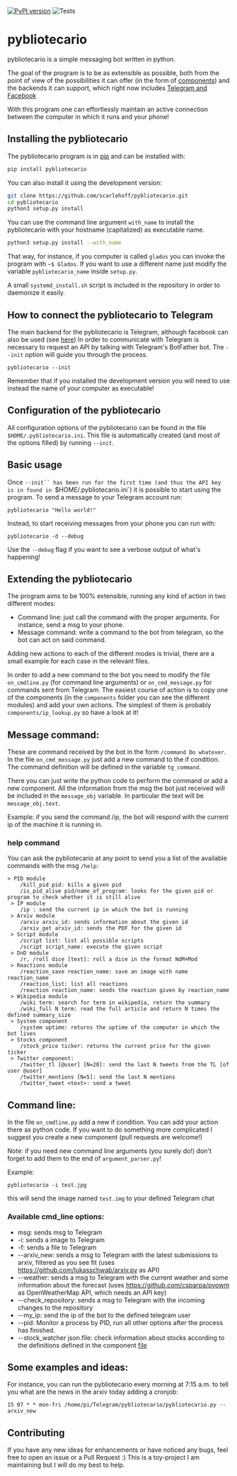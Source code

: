 [![PyPI version](https://badge.fury.io/py/pybliotecario.svg)](https://badge.fury.io/py/pybliotecario)
![Tests](https://github.com/scarlehoff/pybliotecario/workflows/pytest/badge.svg)

# pybliotecario

pybliotecario is a simple messaging bot written in python.

The goal of the program is to be as extensible as possible, both from the point of view of the possibilities it can offer
(in the form of [components](https://github.com/scarlehoff/pybliotecario/tree/master/src/pybliotecario/components)) and
the backends it can support, which right now includes [Telegram and Facebook](https://github.com/scarlehoff/pybliotecario/tree/master/src/pybliotecario/backend)

With this program one can effortlessly maintain an active connection between the computer in which it runs and your phone!

## Installing the pybliotecario

The pybliotecario program is in [pip](https://pypi.org/project/pybliotecario/)
and can be installed with:

```bash
pip install pybliotecario
```

You can also install it using the development version:

```bash
git clone https://github.com/scarlehoff/pybliotecario.git
cd pybliotecario
python3 setup.py install
```

You can use the command line argument `with_name` to install the pybliotecario
with your hostname (capitalized) as executable name.

```bash
python3 setup.py install --with_name
```

That way, for instance, if you computer is called `glados` you can invoke the program with `~$ Glados`.
If you want to use a different name just modify the variable `pybliotecario_name` inside `setup.py`.

A small `systemd_install.sh` script is included in the repository in order to daemonize it easily.

## How to connect the pybliotecario to Telegram
The main backend for the pybliotecario is Telegram, although facebook can also be used (see [here](https://github.com/scarlehoff/pybliotecario/tree/master/src/pybliotecario/backend))
In order to communicate with Telegram is necessary to request an API by talking with Telegram's BotFather bot.
The `--init` option will guide you through the process.

```
pybliotecario --init
```

Remember that if you installed the development version you will need to use instead the name of your computer as executable!

## Configuration of the pybliotecario

All configuration options of the pybliotecario can be found in the file `$HOME/.pybliotecario.ini`.
This file is automatically created (and most of the options filled) by running `--init`.

## Basic usage

Once `--init`` has been run for the first time (and thus the API key is in found in `$HOME/.pybliotecario.ini`)
it is possible to start using the program.
To send a message to your Telegram account run:

```
pybliotecario "Hello world!"
```

Instead, to start receiving messages from your phone you can run with:

```
pybliotecario -d --debug
```

Use the `--debug` flag if you want to see a verbose output of what's happening!


## Extending the pybliotecario 

The program aims to be 100% extensible, running any kind of action in two different modes:

- Command line: just call the command with the proper arguments. For instance, send a msg to your phone.
- Message command: write a command to the bot from telegram, so the bot can act on said command.

Adding new actions to each of the different modes is trivial, there are a small example for each case in the relevant files.

In order to add a new command to the bot you need to modify the file `on_cmdline.py` (for command line arguments) or `on_cmd_message.py` for commands sent from Telegram. 
The easiest course of action is to copy one of the components (in the `components` folder you can see the different modules) and add your own actions.
The simplest of them is probably `components/ip_lookup.py` so have a look at it!



## Message command:

These are command received by the bot in the form `/command Do whatever`. In the file `on_cmd_message.py` just add a new command to the if condition. The command definition will be defined in the variable `tg_command`.

There you can just write the python code to perform the command or add a new component. All the information from the msg the bot just received will be included in the `message_obj` variable. In particular the text will be `message_obj.text`.

Example: if you send the command /ip, the bot will respond with the current ip of the machine it is running in.

### help command

You can ask the pybliotecario at any point to send you a list of the available commands with the msg `/help`:

```
> PID module
    /kill_pid pid: kills a given pid
    /is_pid_alive pid/name_of_program: looks for the given pid or program to check whether it is still alive
 > IP module
    /ip : send the current ip in which the bot is running 
 > Arxiv module
    /arxiv arxiv_id: sends information about the given id
    /arxiv_get arxiv_id: sends the PDF for the given id 
 > Script module
    /script list: list all possible scripts
    /script script_name: execute the given script 
 > DnD module
    /r, /roll dice [text]: roll a dice in the format NdM+Mod
 > Reactions module
    /reaction_save reaction_name: save an image with name reaction_name
    /reaction_list: list all reactions
    /reaction reaction_name: sends the reaction given by reaction_name 
 > Wikipedia module
    /wiki term: search for term in wikipedia, return the summary
    /wiki_full N term: read the full article and return N times the defined summary_size
 > System component
    /system uptime: returns the uptime of the computer in which the bot lives
 > Stocks component
    /stock_price ticker: returns the current price for the given ticker
 > Twitter component:
    /twitter_tl [@user] [N=20]: send the last N tweets from the TL [of user @user]
    /twitter_mentions [N=5]: send the last N mentions
    /twitter_tweet <text>: send a tweet

```


## Command line:

In the file `on_cmdline.py` add a new if condition. You can add your action there as python code. If you want to do something more complicated I suggest you create a new component (pull requests are welcome!)

Note: if you need new command line arguments (you surely do!) don't forget to add them to the end of `argument_parser.py`!

Example: 
```
pybliotecario -i test.jpg
```

this will send the image named `test.img` to your defined Telegram chat

### Available cmd_line options:

- msg: sends msg to Telegram
- -i: sends a image to Telegram
- -f: sends a file to Telegram
- --arxiv_new: sends a msg to Telegram with the latest submissions to arxiv, filtered as you see fit (uses https://github.com/lukasschwab/arxiv.py as API)
- --weather: sends a msg to Telegram with the current weather and some information about the forecast (uses https://github.com/csparpa/pyowm as OpenWeatherMap API, which needs an API key)
- --check_repository: sends a msg to Telegram with the incoming changes to the repository
- --my_ip: send the ip of the bot to the defined telegram user
- --pid: Monitor a process by PID, run all other options after the process has finished.
- --stock_watcher json.file: check information about stocks according to the definitions defined in the component [file](https://github.com/scarlehoff/pybliotecario/blob/master/src/pybliotecario/components/stocks.py)

## Some examples and ideas:
For instance, you can run the pybliotecario every morning at 7:15 a.m. to tell you what are the news in the arxiv today adding a cronjob:

    15 07 * * mon-fri /home/pi/Telegram/pybliotecario/pybliotecario.py --arxiv_new

## Contributing
If you have any new ideas for enhancements or have noticed any bugs, feel free to open an issue or a Pull Request :)
This is a toy-project I am maintaining but I will do my best to help.
